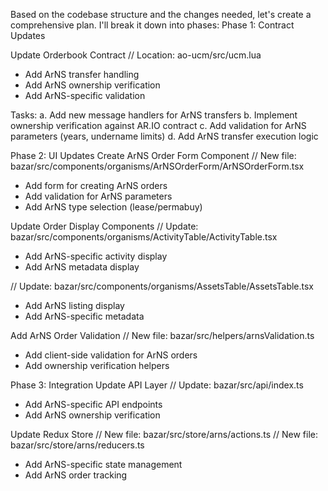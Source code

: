 Based on the codebase structure and the changes needed, let's create a comprehensive plan. I'll break it down into phases:
Phase 1: Contract Updates

Update Orderbook Contract
// Location: ao-ucm/src/ucm.lua
- Add ArNS transfer handling
- Add ArNS ownership verification
- Add ArNS-specific validation

Tasks:
a. Add new message handlers for ArNS transfers
b. Implement ownership verification against AR.IO contract
c. Add validation for ArNS parameters (years, undername limits)
d. Add ArNS transfer execution logic

Phase 2: UI Updates
Create ArNS Order Form Component
// New file: bazar/src/components/organisms/ArNSOrderForm/ArNSOrderForm.tsx
- Add form for creating ArNS orders
- Add validation for ArNS parameters
- Add ArNS type selection (lease/permabuy)

Update Order Display Components
// Update: bazar/src/components/organisms/ActivityTable/ActivityTable.tsx
- Add ArNS-specific activity display
- Add ArNS metadata display

// Update: bazar/src/components/organisms/AssetsTable/AssetsTable.tsx
- Add ArNS listing display
- Add ArNS-specific metadata

Add ArNS Order Validation
// New file: bazar/src/helpers/arnsValidation.ts
- Add client-side validation for ArNS orders
- Add ownership verification helpers

Phase 3: Integration
Update API Layer
// Update: bazar/src/api/index.ts
- Add ArNS-specific API endpoints
- Add ArNS ownership verification

Update Redux Store
// New file: bazar/src/store/arns/actions.ts
// New file: bazar/src/store/arns/reducers.ts
- Add ArNS-specific state management
- Add ArNS order tracking